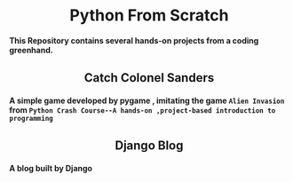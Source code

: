 <h1 align="center">
Python From Scratch
</h1>

#### This Repository contains several hands-on projects from a coding greenhand.

<h2 align="center">
Catch Colonel Sanders
</h2>

#### A simple game developed by pygame , imitating the game `Alien Invasion` from  `Python Crash Course--A hands-on ,project-based introduction to programming`   

<h2 align='center'>
Django Blog
</h2>

#### A blog built by Django 
